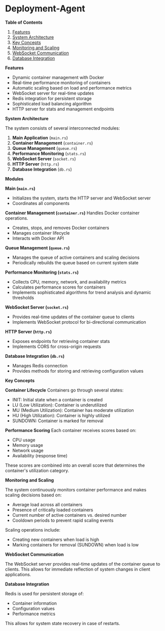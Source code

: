 
# Deployment-Agent

**Table of Contents**

1. [Features](#da-features)
2. [System Architecture](#da-system-architecture)
3. [Key Concepts](#da-key-concepts)
4. [Monitoring and Scaling](#da-monitoring-and-scaling)
5. [WebSocket Communication](#da-websocket-communication)
6. [Database Integration](#da-database-integration)

<a id="da-features"></a>**Features**

- Dynamic container management with Docker
- Real-time performance monitoring of containers
- Automatic scaling based on load and performance metrics
- WebSocket server for real-time updates
- Redis integration for persistent storage
- Sophisticated load balancing algorithm
- HTTP server for stats and management endpoints

<a id="da-system-architecture"></a>**System Architecture**

The system consists of several interconnected modules:

1. **Main Application** (`main.rs`)
2. **Container Management** (`container.rs`)
3. **Queue Management** (`queue.rs`)
4. **Performance Monitoring** (`stats.rs`)
5. **WebSocket Server** (`socket.rs`)
6. **HTTP Server** (`http.rs`)
7. **Database Integration** (`db.rs`)

**Modules**

**Main (`main.rs`)**

- Initializes the system, starts the HTTP server and WebSocket server
- Coordinates all components

**Container Management (`container.rs`)**
Handles Docker container operations.

- Creates, stops, and removes Docker containers
- Manages container lifecycle
- Interacts with Docker API

**Queue Management (`queue.rs`)**

- Manages the queue of active containers and scaling decisions
- Periodically rebuilds the queue based on current system state

**Performance Monitoring (`stats.rs`)**

- Collects CPU, memory, network, and availability metrics
- Calculates performance scores for containers
- Implements sophisticated algorithms for trend analysis and dynamic thresholds

**WebSocket Server (`socket.rs`)**

- Provides real-time updates of the container queue to clients
- Implements WebSocket protocol for bi-directional communication

**HTTP Server (`http.rs`)**

- Exposes endpoints for retrieving container stats
- Implements CORS for cross-origin requests

**Database Integration (`db.rs`)**

- Manages Redis connection
- Provides methods for storing and retrieving configuration values

<a id="da-key-concepts"></a>**Key Concepts**

**Container Lifecycle**
Containers go through several states:

- INIT: Initial state when a container is created
- LU (Low Utilization): Container is underutilized
- MU (Medium Utilization): Container has moderate utilization
- HU (High Utilization): Container is highly utilized
- SUNDOWN: Container is marked for removal

**Performance Scoring**
Each container receives scores based on:

- CPU usage
- Memory usage
- Network usage
- Availability (response time)

These scores are combined into an overall score that determines the container's utilization category.

<a id="da-monitoring-and-scaling"></a>**Monitoring and Scaling**

The system continuously monitors container performance and makes scaling decisions based on:

- Average load across all containers
- Presence of critically loaded containers
- Current number of active containers vs. desired number
- Cooldown periods to prevent rapid scaling events

Scaling operations include:

- Creating new containers when load is high
- Marking containers for removal (SUNDOWN) when load is low

<a id="da-websocket-communication"></a>**WebSocket Communication**

The WebSocket server provides real-time updates of the container queue to clients. This allows for immediate reflection of system changes in client applications.

<a id="da-database-integration"></a>**Database Integration**

Redis is used for persistent storage of:

- Container information
- Configuration values
- Performance metrics

This allows for system state recovery in case of restarts.
